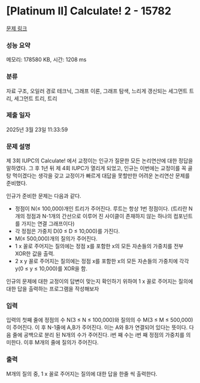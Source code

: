 # [Platinum II] Calculate! 2 - 15782 

[문제 링크](https://www.acmicpc.net/problem/15782) 

### 성능 요약

메모리: 178580 KB, 시간: 1208 ms

### 분류

자료 구조, 오일러 경로 테크닉, 그래프 이론, 그래프 탐색, 느리게 갱신되는 세그먼트 트리, 세그먼트 트리, 트리

### 제출 일자

2025년 3월 23일 11:33:59

### 문제 설명

<p>제 3회 IUPC의 Calculate! 에서 교정이는 인규가 질문한 모든 논리연산에 대한 정답을 말하였다. 그 후 1년 뒤 제 4회 IUPC가 열리게 되었고, 인규는 이번에는 교정이를 꼭 골탕 먹이겠다는 생각을 갖고 교정이가 빠르게 대답을 못할만한 어려운 논리연산 문제를 준비했다. </p>

<p>인규가 준비한 문제는 다음과 같다.</p>

<ul>
	<li>정점이 N(≤ 100,000)개인 트리가 주어진다. 루트는 항상 1번 정점이다.  (트리란 N개의 정점과 N-1개의 간선으로 이루어 진 사이클이 존재하지 않는 하나의 컴포넌트를 가지는 연결 그래프이다)</li>
	<li>각 정점은 가중치 D(0 ≤ D ≤ 10,000)를 가진다.</li>
	<li>M(≤ 500,000)개의 질의가 주어진다. </li>
	<li>1 x 꼴로 주어지는 질의에는 정점 x를 포함한 x의 모든 자손들의 가중치를 전부 XOR한 값을 출력.</li>
	<li>2 x y 꼴로 주어지는 질의에는 정점 x를 포함한 x의 모든 자손들의 가중치에 각각 y(0 ≤ y ≤ 10,000)를 XOR을 함.</li>
</ul>

<p>인규의 문제에 대한 교정이의 답변이 맞는지 확인하기 위하여 1 x 꼴로 주어지는 질의에 대한 답을 출력하는 프로그램을 작성해보자</p>

### 입력 

 <p>입력의 첫째 줄에 정점의 수 N(3 ≤ N ≤ 100,000)와 질의의 수 M(3 ≤ M ≤ 500,000)이 주어진다. 이 후 N-1줄에 A,B가 주어진다. 이는 A와 B가 연결되어 있다는 뜻이다. 다음 줄에 공백으로 분리 된 N개의 수가 주어진다. i번 째 수는 i번 째 정점의 가중치를 의미한다. 이후 M개의 줄에 질의가 주어진다.</p>

### 출력 

 <p>M개의 질의 중, 1 x 꼴로 주어지는 질의에 대한 답을 한줄 씩 출력한다.</p>

